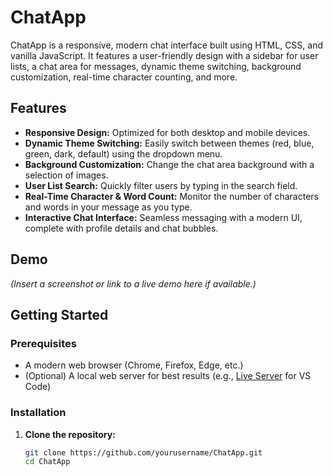 # ChatApp

ChatApp is a responsive, modern chat interface built using HTML, CSS, and vanilla JavaScript. It features a user-friendly design with a sidebar for user lists, a chat area for messages, dynamic theme switching, background customization, real-time character counting, and more.

## Features

- **Responsive Design:** Optimized for both desktop and mobile devices.
- **Dynamic Theme Switching:** Easily switch between themes (red, blue, green, dark, default) using the dropdown menu.
- **Background Customization:** Change the chat area background with a selection of images.
- **User List Search:** Quickly filter users by typing in the search field.
- **Real-Time Character & Word Count:** Monitor the number of characters and words in your message as you type.
- **Interactive Chat Interface:** Seamless messaging with a modern UI, complete with profile details and chat bubbles.

## Demo

*(Insert a screenshot or link to a live demo here if available.)*

## Getting Started

### Prerequisites

- A modern web browser (Chrome, Firefox, Edge, etc.)
- (Optional) A local web server for best results (e.g., [Live Server](https://marketplace.visualstudio.com/items?itemName=ritwickdey.LiveServer) for VS Code)

### Installation

1. **Clone the repository:**

   ```bash
   git clone https://github.com/yourusername/ChatApp.git
   cd ChatApp
